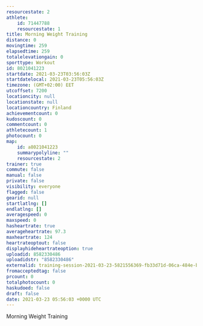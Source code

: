 ```yaml
---
resourcestate: 2
athlete:
    id: 71447788
    resourcestate: 1
title: Morning Weight Training
distance: 0
movingtime: 259
elapsedtime: 259
totalelevationgain: 0
sporttype: Workout
id: 8021041223
startdate: 2021-03-23T03:56:03Z
startdatelocal: 2021-03-23T05:56:03Z
timezone: (GMT+02:00) EET
utcoffset: 7200
locationcity: null
locationstate: null
locationcountry: Finland
achievementcount: 0
kudoscount: 0
commentcount: 0
athletecount: 1
photocount: 0
map:
    id: a8021041223
    summarypolyline: ""
    resourcestate: 2
trainer: true
commute: false
manual: false
private: false
visibility: everyone
flagged: false
gearid: null
startlatlng: []
endlatlng: []
averagespeed: 0
maxspeed: 0
hasheartrate: true
averageheartrate: 97.3
maxheartrate: 124
heartrateoptout: false
displayhideheartrateoption: true
uploadid: 8582330486
uploadidstr: "8582330486"
externalid: training-session-2021-03-23-5821556369-fb33d71d-06ca-484e-bb85-3286e03121cf.fit
fromacceptedtag: false
prcount: 0
totalphotocount: 0
haskudoed: false
draft: false
date: 2021-03-23 05:56:03 +0000 UTC
---
```

Morning Weight Training